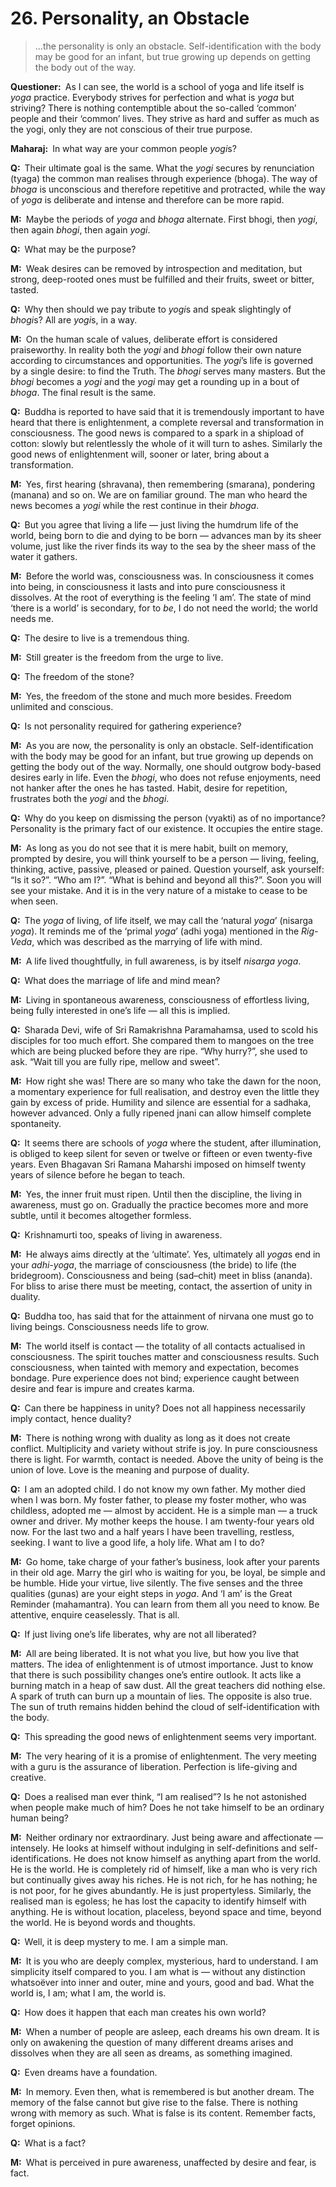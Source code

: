 # 26. Personality, an Obstacle

>…the personality is only an obstacle. Self-identification with the body may be good for an infant, but true growing up depends on getting the body out of the way.

**Questioner:**&ensp;As I can see, the world is a school of <span data-tippy-content="One of the six systems of the Hindu philosophy (from <em>yoj</em>, to yoke or join). <em>yoga</em> teaches the means by which the individual spirit (<em>jivatma</em>) can be joined or united with the universal spirit (<em>Paramatma</em>).">yoga</span> and life itself is *yoga* practice. Everybody strives for perfection and what is *yoga* but striving? There is nothing contemptible about the so-called ‘common’ people and their ‘common’ lives. They strive as hard and suffer as much as the <span data-tippy-content="One who practices *yoga*.">yogi</span>, only they are not conscious of their true purpose.

**Maharaj:**&ensp;In what way are your common people *yogi*s?

**Q:**&ensp;Their ultimate goal is the same. What the *yogi* secures by renunciation (<span data-tippy-content="Renunciation. <em>Tyaga</em> is the renunciation of the fruits of all works: i.e., the <em>tyagi</em> should perform <em>karma</em> with detachment and with no desire for results.">tyaga</span>) the common man realises through experience (<span data-tippy-content="Sense enjoyment, experience of worldly joys and sorrows.">bhoga</span>). The way of *bhoga* is unconscious and therefore repetitive and protracted, while the way of *yoga* is deliberate and intense and therefore can be more rapid.

**M:**&ensp;Maybe the periods of *yoga* and *bhoga* alternate. First <span data-tippy-content="A <em>bhogi</em> is one involved in worldly joys and sorrows. <em>bhoga marga</em>, is the path of worldly pursuits — joys and sorrows.">bhogi</span>, then *yogi*, then again *bhogi*, then again *yogi*.

**Q:**&ensp;What may be the purpose?

**M:**&ensp;Weak desires can be removed by introspection and meditation, but strong, deep-rooted ones must be fulfilled and their fruits, sweet or bitter, tasted.

**Q:**&ensp;Why then should we pay tribute to *yogi*s and speak slightingly of *bhogi*s? All are *yogi*s, in a way.

**M:**&ensp;On the human scale of values, deliberate effort is considered praiseworthy. In reality both the *yogi* and *bhogi* follow their own nature according to circumstances and opportunities. The *yogi*’s life is governed by a single desire: to find the Truth. The *bhogi* serves many masters. But the *bhogi* becomes a *yogi* and the *yogi* may get a rounding up in a bout of *bhoga*. The final result is the same.

**Q:**&ensp;Buddha is reported to have said that it is tremendously important to have heard that there is enlightenment, a complete reversal and transformation in consciousness. The good news is compared to a spark in a shipload of cotton: slowly but relentlessly the whole of it will turn to ashes. Similarly the good news of enlightenment will, sooner or later, bring about a transformation.

**M:**&ensp;Yes, first hearing (<span data-tippy-content="Hearing of the scriptures, the act of hearing.">shravana</span>), then remembering (<span data-tippy-content="Remembrance, mental recitation.">smarana</span>), pondering (<span data-tippy-content="Meditation, reflection.">manana</span>) and so on. We are on familiar ground. The man who heard the news becomes a *yogi* while the rest continue in their *bhoga*.

**Q:**&ensp;But you agree that living a life — just living the humdrum life of the world, being born to die and dying to be born — advances man by its sheer volume, just like the river finds its way to the sea by the sheer mass of the water it gathers.

**M:**&ensp;Before the world was, consciousness was. In consciousness it comes into being, in consciousness it lasts and into pure consciousness it dissolves. At the root of everything is the feeling ‘I am’. The state of mind ‘there is a world’ is secondary, for to *be*, I do not need the world; the world needs me.

**Q:**&ensp;The desire to live is a tremendous thing.

**M:**&ensp;Still greater is the freedom from the urge to live.

**Q:**&ensp;The freedom of the stone?

**M:**&ensp;Yes, the freedom of the stone and much more besides. Freedom unlimited and conscious.

**Q:**&ensp;Is not personality required for gathering experience?

**M:**&ensp;As you are now, the personality is only an obstacle. Self-identification with the body may be good for an infant, but true growing up depends on getting the body out of the way. Normally, one should outgrow body-based desires early in life. Even the *bhogi*, who does not refuse enjoyments, need not hanker after the ones he has tasted. Habit, desire for repetition, frustrates both the *yogi* and the *bhogi*.

**Q:**&ensp;Why do you keep on dismissing the person (<span data-tippy-content="Person, the outer self.">vyakti</span>) as of no importance? Personality is the primary fact of our existence. It occupies the entire stage.

**M:**&ensp;As long as you do not see that it is mere habit, built on memory, prompted by desire, you will think yourself to be a person — living, feeling, thinking, active, passive, pleased or pained. Question yourself, ask yourself: “Is it so?”. “Who am I?”. “What is behind and beyond all this?”. Soon you will see your mistake. And it is in the very nature of a mistake to cease to be when seen.

**Q:**&ensp;The *yoga* of living, of life itself, we may call the ‘natural *yoga*’ (<span data-tippy-content="Natural, innate, inborn.">nisarga</span> *yoga*). It reminds me of the ‘primal *yoga*’ (<span data-tippy-content="[<em>adhi</em>, above, supreme + <em>yoga</em>] the Supreme yoga.">adhi yoga</span>) mentioned in the *Rig-Veda*, which was described as the marrying of life with mind.

**M:**&ensp;A life lived thoughtfully, in full awareness, is by itself *nisarga yoga*.

**Q:**&ensp;What does the marriage of life and mind mean?

**M:**&ensp;Living in spontaneous awareness, consciousness of effortless living, being fully interested in one’s life — all this is implied.

**Q:**&ensp;Sharada Devi, wife of Sri Ramakrishna Paramahamsa, used to scold his disciples for too much effort. She compared them to mangoes on the tree which are being plucked before they are ripe. “Why hurry?”, she used to ask. “Wait till you are fully ripe, mellow and sweet”.

**M:**&ensp;How right she was! There are so many who take the dawn for the noon, a momentary experience for full realisation, and destroy even the little they gain by excess of pride. Humility and silence are essential for a <span data-tippy-content="Spiritual aspirant.">sadhaka</span>, however advanced. Only a fully ripened <span data-tippy-content="The knower, especially of the higher knowledge derived from meditation; “closely related to the knowledge of Brahman”.">jnani</span> can allow himself complete spontaneity.

**Q:**&ensp;It seems there are schools of *yoga* where the student, after illumination, is obliged to keep silent for seven or twelve or fifteen or even twenty-five years. Even Bhagavan Sri Ramana Maharshi imposed on himself twenty years of silence before he began to teach.

**M:**&ensp;Yes, the inner fruit must ripen. Until then the discipline, the living in awareness, must go on. Gradually the practice becomes more and more subtle, until it becomes altogether formless.

**Q:**&ensp;Krishnamurti too, speaks of living in awareness.

**M:**&ensp;He always aims directly at the ‘ultimate’. Yes, ultimately all *yoga*s end in your *adhi-yoga*, the marriage of consciousness (the bride) to life (the bridegroom). Consciousness and being (<span data-tippy-content="“The ideal; pure and true essence (nature)” of an entity or existence. It can thus be concluded as “the self-existent or universal spirit, Brahman”. Opposite is ‘<em>asat</em>’.">sad</span>–<span data-tippy-content="Universal consciousness.">chit</span>) meet in bliss (<span data-tippy-content="Bliss, happiness.">ananda</span>). For bliss to arise there must be meeting, contact, the assertion of unity in duality.

**Q:**&ensp;Buddha too, has said that for the attainment of <span data-tippy-content="“A state of ‘ultimate’ peace that is achieved with the uprooting and final dissolution of the volitional formations”. Liberation from matter and union with the Supreme Spirit (Brahman).">nirvana</span> one must go to living beings. Consciousness needs life to grow.

**M:**&ensp;The world itself is contact — the totality of all contacts actualised in consciousness. The spirit touches matter and consciousness results. Such consciousness, when tainted with memory and expectation, becomes bondage. Pure experience does not bind; experience caught between desire and fear is impure and creates <span data-tippy-content="Action or “the fruits of action”. <em>Karma</em> is of three kinds: <em>sanchita</em> (accumulated from previous births), <em>prarabdha</em> (portion of the past <em>karma</em> to be worked out in the present life) and <em>agami</em> (the current <em>karma</em> the result of which will fructify in future).">karma</span>.

**Q:**&ensp;Can there be happiness in unity? Does not all happiness necessarily imply contact, hence duality?

**M:**&ensp;There is nothing wrong with duality as long as it does not create conflict. Multiplicity and variety without strife is joy. In pure consciousness there is light. For warmth, contact is needed. Above the unity of being is the union of love. Love is the meaning and purpose of duality.

**Q:**&ensp;I am an adopted child. I do not know my own father. My mother died when I was born. My foster father, to please my foster mother, who was childless, adopted me — almost by accident. He is a simple man — a truck owner and driver. My mother keeps the house. I am twenty-four years old now. For the last two and a half years I have been travelling, restless, seeking. I want to live a good life, a holy life. What am I to do?

**M:**&ensp;Go home, take charge of your father’s business, look after your parents in their old age. Marry the girl who is waiting for you, be loyal, be simple and be humble. Hide your virtue, live silently. The five senses and the three qualities (<span data-tippy-content="Attributes, qualities. In <em>Samkhya</em> philosophy the three attributes of the cosmic substance (<em>prakriti</em>) are: illuminating (<em>sattva</em>), activating (<em>rajas</em>) and restraining (<em>tamas</em>).">guna</span>s) are your eight steps in *yoga*. And ‘I am’ is the Great Reminder (<span data-tippy-content="The great incantation (see <em>mantra</em>).">mahamantra</span>). You can learn from them all you need to know. Be attentive, enquire ceaselessly. That is all.

**Q:**&ensp;If just living one’s life liberates, why are not all liberated?

**M:**&ensp;All are being liberated. It is not what you live, but how you live that matters. The idea of enlightenment is of utmost importance. Just to know that there is such possibility changes one’s entire outlook. It acts like a burning match in a heap of saw dust. All the great teachers did nothing else. A spark of truth can burn up a mountain of lies. The opposite is also true. The sun of truth remains hidden behind the cloud of self-identification with the body.

**Q:**&ensp;This spreading the good news of enlightenment seems very important.

**M:**&ensp;The very hearing of it is a promise of enlightenment. The very meeting with a <span data-tippy-content="Spiritual teacher, preceptor.">guru</span> is the assurance of liberation. Perfection is life-giving and creative.

**Q:**&ensp;Does a realised man ever think, “I am realised”? Is he not astonished when people make much of him? Does he not take himself to be an ordinary human being?

**M:**&ensp;Neither ordinary nor extraordinary. Just being aware and affectionate — intensely. He looks at himself without indulging in self-definitions and self-identifications. He does not know himself as anything apart from the world. He is the world. He is completely rid of himself, like a man who is very rich but continually gives away his riches. He is not rich, for he has nothing; he is not poor, for he gives abundantly. He is just propertyless. Similarly, the realised man is egoless; he has lost the capacity to identify himself with anything. He is without location, placeless, beyond space and time, beyond the world. He is beyond words and thoughts.

**Q:**&ensp;Well, it is deep mystery to me. I am a simple man.

**M:**&ensp;It is you who are deeply complex, mysterious, hard to understand. I am simplicity itself compared to you. I am what is — without any distinction whatsoëver into inner and outer, mine and yours, good and bad. What the world is, I am; what I am, the world is.

**Q:**&ensp;How does it happen that each man creates his own world?

**M:**&ensp;When a number of people are asleep, each dreams his own dream. It is only on awakening the question of many different dreams arises and dissolves when they are all seen as dreams, as something imagined.

**Q:**&ensp;Even dreams have a foundation.

**M:**&ensp;In memory. Even then, what is remembered is but another dream. The memory of the false cannot but give rise to the false. There is nothing wrong with memory as such. What is false is its content. Remember facts, forget opinions.

**Q:**&ensp;What is a fact?

**M:**&ensp;What is perceived in pure awareness, unaffected by desire and fear, is fact. 

<script>
export default {
  props: ["slot-key"],
  mounted () {
    tippy("[data-tippy-content]", {allowHTML: true});
  }
}
</script>